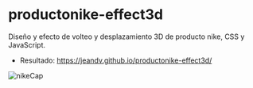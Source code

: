 # productonike-effect3d
Diseño y efecto de volteo y desplazamiento 3D de producto nike, CSS y JavaScript.

- Resultado: https://jeandv.github.io/productonike-effect3d/

![nikeCap](https://user-images.githubusercontent.com/90219458/153733905-0017a3a5-fb47-4141-af68-ef2039a714f1.PNG)
